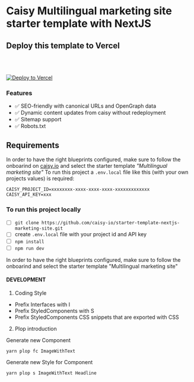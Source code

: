# Caisy Multilingual marketing site starter template with NextJS

## Deploy this template to Vercel

<br>
<br>

[![Deploy to Vercel](https://vercel.com/button)](https://vercel.com/new/clone?repository-url=https%3A%2F%2Fgithub.com%2Fcaisy-io%2Fstarter-template-nextjs-marketing-site&env=CAISY_PROJECT_ID,CAISY_API_KEY&envDescription=CAISY_PROJECT_ID%20and%20CAISY_API_KEY%20is%20required%20for%20the%20tempalte%20to%20work&envLink=https%3A%2F%2Fcaisy.io%2Fdeveloper%2Fdocs%2Fauthentication%2Fapi-keys&project-name=caisy-nextjs-marketing-site&repository-name=caisy-nextjs-marketing-site&demo-title=caisy-nextjs-marketing-site&demo-description=Example%20Deployment%20of%20this%20Template&demo-url=https%3A%2F%2Fcaisy-nextjs-marketing-site.vercel.app)

### Features

- ✅ SEO-friendly with canonical URLs and OpenGraph data
- ✅ Dynamic content updates from caisy without redeployment
- ✅ Sitemap support
- ✅ Robots.txt

## Requirements

In order to have the right blueprints configured, make sure to follow the onboarind on [caisy.io](https://caisy.io/) and select the starter template _"Multilingual marketing site"_
To run this project a `.env.local` file like this (with your own projects values) is required:

```
CAISY_PROJECT_ID=xxxxxxxx-xxxx-xxxx-xxxx-xxxxxxxxxxxxx
CAISY_API_KEY=xxx
```

### To run this project locally

- [ ] `git clone https://github.com/caisy-io/starter-template-nextjs-marketing-site.git`
- [ ] create `.env.local` file with your project id and API key
- [ ] `npm install`
- [ ] `npm run dev`

In order to have the right blueprints configured, make sure to follow the onboarind and select the starter template "Multilingual marketing site"

#### DEVELOPMENT

1. Coding Style

- Prefix Interfaces with I
- Prefix StyledComponents with S
- Prefix StyledComponents CSS snippets that are exported with CSS

2. Plop introduction

Generate new Component

```
yarn plop fc ImageWithText
```

Generate new Style for Component

```
yarn plop s ImageWithText Headline
```
